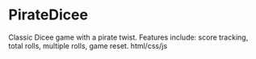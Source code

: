 # PirateDicee
Classic Dicee game with a pirate twist. Features include: score tracking, total rolls, multiple rolls, game reset. html/css/js
